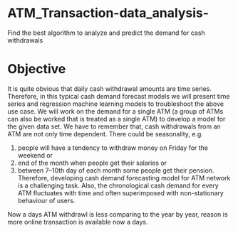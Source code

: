 # ATM_Transaction-data_analysis-
 Find the best algorithm to analyze and predict the demand for cash withdrawals
# Objective
It is quite obvious that daily cash withdrawal amounts are time series. Therefore, in this
typical cash demand forecast models we will present time series and regression machine
learning models to troubleshoot the above use case. We will work on the demand for a single
ATM (a group of ATMs can also be worked that is treated as a single ATM) to develop a
model for the given data set.
We have to remember that, cash withdrawals from an ATM are not only time dependent.
There could be seasonality, e.g.
1) people will have a tendency to withdraw money on Friday
for the weekend or
2) end of the month when people get their salaries or 
3) between 7–10th day of each month some people get their pension.
Therefore, developing cash demand
forecasting model for ATM network is a challenging task. Also, the chronological cash
demand for every ATM fluctuates with time and often superimposed with non-stationary
behaviour of users.

Now a days ATM withdrawl is less comparing to the year by year, reason is more online transaction is available now a days.
